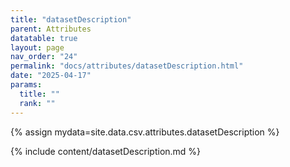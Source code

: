 ```yaml
---
title: "datasetDescription"
parent: Attributes
datatable: true
layout: page
nav_order: "24"
permalink: "docs/attributes/datasetDescription.html"
date: "2025-04-17"
params:
  title: ""
  rank: ""
---
```

{% assign mydata=site.data.csv.attributes.datasetDescription %} 

{% include content/datasetDescription.md %}
